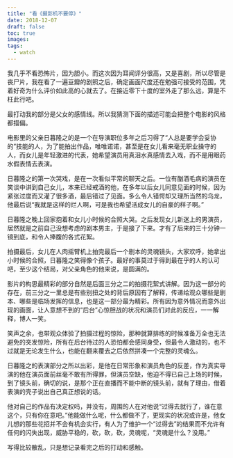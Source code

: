 ```yaml
---
title: "看《摄影机不要停》"
date: 2018-12-07
draft: false
toc: true
images:
tags: 
  - watch
---
```


我几乎不看恐怖片，因为胆小。而这次因为耳闻评分很高，又是喜剧，所以尽管是丧尸片，我在看了一遍豆瓣的剧照之后，确定画面尺度还在勉强可接受的范围，凭着好奇为什么评价如此高的心就去了。在接近零下十度的室外走了那么远，算是不枉此行吧。

最打动我的部分是父女的感情线。所以我猜测下面的描述可能会把整个电影的风格都描偏。

电影里的父亲日暮隆之的是一个在导演职位多年之后习得了“人总是要学会妥协的”技能的人，为了能拍出作品，唯唯诺诺，甚至是在女儿看来毫无职业操守的人，而女儿是年轻激进的代表，她希望演员用真泪水真感情去入戏，而不是用眼药水假表情去表演。

日暮隆之的第一次哭戏，是在一次看似平常的聊天之后。一位有酗酒毛病的演员在笑谈中讲到自己女儿，本来已经戒酒的他，在多年以后女儿同意见面的时候，因为紧张过度而又灌了很多酒，最后错过了见面。多么令人错愕却又理所当然的乌龙，他最后说“我就是这样的烂人啊，可是我也希望活成女儿的自豪的样子啊。”

日暮隆之晚上回家抱着和女儿小时候的合照大哭。之后发现女儿新迷上的男演员，居然就是之前自己没想考虑的剧本男主，于是接了下来。才有了后来的三十分钟一镜到底，和令人捧腹的各式花絮。

拍摄最后，女儿在人肉摇臂机上拍完最后一个剧本的灵魂镜头，大家欢呼，她拿出小时候的合照，日暮隆之笑得像个孩子。最好的事莫过于得到最在乎的人的认可吧，至少这个结局，对父亲角色的他来说，是圆满的。

影片的构思最精彩的部分自然是后面三分之二的拍摄花絮式讲解。因为这一部分的存在，前三分之一里总是有些别扭之处的背后原因有了解释，传递给观众哪些是剧本、哪些是临场发挥的信息，也是这一部分最为精彩。所有因为意外情况而意外出现的画面，让人意想不到的“后台”心惊胆战的状况和演员们对此的反应，一一解释，博人一笑。

笑声之余，也带观众体验了拍摄过程的惊险，那种就算排练的时候准备万全也无法避免的突发惊险，所有在后台待过的人恐怕都会感同身受，但最令人激动的，也不过就是无论发生什么，也能在翻来覆去之后依然拼凑一个完整的灵魂么。

日暮隆之的表演部分之所以出彩，是他在日常形象和演员角色的反差，作为真实导演的他在演员面前丝毫不敢有所得罪，但演员空缺，他迫不得已自己上场的时候，到了镜头前，确切的说，是那个正在直播而不能中断的镜头前，就有了理由，借着表演的壳子说出自己真正想说的话。

他对自己的作品有决定权吗，并没有，周围的人在对他说“过得去就行了，谁在意这个，只有你在意吧。”他能做什么呢，什么都做不了，更现实的状况或许是，他女儿想的那些花招并不会有机会实行，有人为了维护一个“过得去”的结果而不允许有任何的闪失出现，威胁平稳的，砍，砍，砍，灵魂呢，“灵魂是什么？没用。”

写得比较散乱，只是想记录看完之后的打动和感触。
